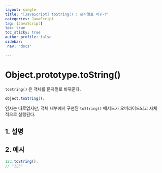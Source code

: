 ```yaml
---
layout: single
title: "[JavaScript] toString() : 문자열로 바꾸기"
categories: JavaScript
tag: [JavaScript]
toc: true
toc_sticky: true
author_profile: false
sidebar:
 nav: "docs"

---
```


# Object.prototype.toString()

`toString()` 은 객체를 문자열로 바꿔준다.

```js
object.toString();
```

인자는 따로없지만, 객체 내부에서 구현된 `toString()` 메서드가 오버라이드되고 자체적으로 실행된다.

## 1. 설명

## 2. 예시

```js
123.toString();
// "123"
```
